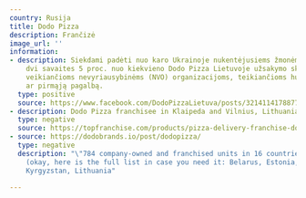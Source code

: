 ```yaml
---
country: Rusija
title: Dodo Pizza
description: Frančizė
image_url: ''
information:
- description: Siekdami padėti nuo karo Ukrainoje nukentėjusiems žmonėms, ateinančias
    dvi savaites 5 proc. nuo kiekvieno Dodo Pizza Lietuvoje užsakymo skirsime Ukrainoje
    veikiančioms nevyriausybinėms (NVO) organizacijoms, teikiančioms humanitarinę
    ar pirmąją pagalbą.
  type: positive
  source: https://www.facebook.com/DodoPizzaLietuva/posts/3214114178877214
- description: Dodo Pizza franchisee in Klaipeda and Vilnius, Lithuania
  type: negative
  source: https://topfranchise.com/products/pizza-delivery-franchise-dodo-pizza/
- source: https://dodobrands.io/post/dodopizza/
  type: negative
  description: "\"784 company-owned and franchised units in 16 countries on 3 continents
    (okay, here is the full list in case you need it: Belarus, Estonia, Germany, Kazakhstan,
    Kyrgyzstan, Lithuania"

---
```

